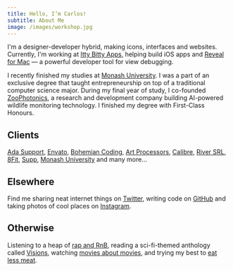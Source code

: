 ```yaml
---
title: Hello, I’m Carlos!
subtitle: About Me
image: /images/workshop.jpg
---
```


I'm a designer-developer hybrid, making icons, interfaces and websites. Currently, I'm working at [Itty Bitty Apps](https://www.ittybittyapps.com), helping build iOS apps and [Reveal for Mac](https://revealapp.com) — a powerful developer tool for view debugging.

I recently finished my studies at [Monash University](https://www.youtube.com/watch?v=F6HM6D0w2a8&index=2&list=PL43_xv9rfcDRFKjq7_2jq9VUsfxkxVy2D). I was a part of an exclusive degree that taught entrepreneurship on top of a traditional computer science major. During my final year of study, I co-founded [ZooPhotonics](https://zoophotonics.com), a research and development company building AI-powered wildlife monitoring technology. I finished my degree with First-Class Honours.

## Clients

[Ada Support](https://www.ada.support), [Envato](https://envato.com), [Bohemian Coding](https://www.sketch.com), [Art Processors](https://www.artprocessors.net), [Calibre](https://calibreapp.com), [River SRL](https://sparkleapp.com), [8Fit](https://8fit.com), [Supp](https://www.suppapp.com), [Monash University](https://www.monash.edu) and many more...

## Elsewhere

Find me sharing neat internet things on [Twitter](https://twitter.com/cjmlgrto), writing code on [GitHub](https://github.com/cjmlgrto) and taking photos of cool places on [Instagram](https://www.instagram.com/cjmlgrto/).

## Otherwise

Listening to a heap of [rap and RnB](https://open.spotify.com/user/cjmlgrto/playlist/0IFcEeQNzvpxlMaSVYmsEr?si=0mcCVpL4TTC4ZdI92j3zdg), reading a sci-fi-themed anthology called [Visions](https://www.readvisions.com), watching [movies about movies](https://vimeo.com/channels/everyframeapainting/103554797), and trying my best to [eat less meat](https://youtu.be/nUnJQWO4YJY).
